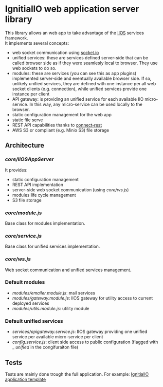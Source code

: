 # IgnitialIO web application server library

This library allows an web app to take advantage of the
[IIOS](https://github.com/ignitialio/iio-services) services framework.  
It implements several concepts:
- web socket communication using [socket.io](https://www.npmjs.com/package/socket.io)
- unified services: these are services defined server-side that can be called
browser side as if they were seamlesly local to browser. They use web sockets to
do so.
- modules: these are services (you can see this as app plugins) implemented
server-side and eventually available browser side. If so, unlikely unified
services, they are defined with one instance per all web socket clients (e.g.
connection), while unified services provide one instance per client
- API gateway: is providing an unified service for each available IIO
micro-service. In this way, any micro-service can be used locally to the browser.
- static configuration management for the web app
- static file serve
- REST API capabilities thanks to [connect-rest](https://www.npmjs.com/package/connect-rest)
- AWS S3 or compliant (e.g. Minio S3) file storage

## Architecture

### _core/IIOSAppServer_  

It provides:
- static configuration management
- REST API implementation
- server-side web socket communication (using _core/ws.js_)
- modules life cycle management
- S3 file storage

### _core/module.js_

Base class for modules implementation.

### _core/service.js_

Base class for unified services implementation.

### _core/ws.js_

Web socket communication and unified services management.

### Default modules

- _modules/emailer.module.js_: mail services
- _modules/gateway.module.js_: IIOS gateway for utility access to current deployed
services
- _modules/utils.module.js_: utility module

### Default unified services  

- _services/apigateway.service.js_: IIOS gateway providing one unified service per
available micro-service per client
- _config.service.js_: client side access to public configuration (flagged with
_ _unified_ in the congifuraiton file)

## Tests  

Tests are mainly done trough the full application. For example:
[IgnitialIO application template](https://github.com/ignitialio/iio-app-template)
